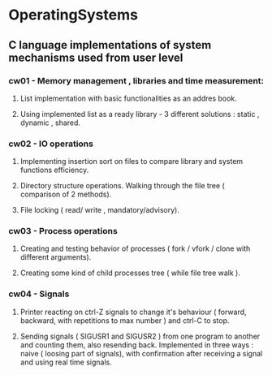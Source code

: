 # OperatingSystems
## C language implementations of system mechanisms used from user level



### cw01 - Memory management , libraries and time measurement:

1) List implementation with basic functionalities as an addres book.

2) Using implemented list as a ready library - 3 different solutions : static , dynamic , shared.



### cw02 - IO operations

1) Implementing insertion sort on files to compare library and system functions efficiency.

2) Directory structure operations. Walking through the file tree ( comparison of 2 methods).

3) File locking ( read/ write , mandatory/advisory).



### cw03 - Process operations

1) Creating and testing behavior of processes ( fork / vfork / clone with different arguments).

2) Creating some kind of child processes tree ( while file tree walk ).



### cw04 - Signals

1) Printer reacting on ctrl-Z signals to change it's behaviour ( forward, backward, with repetitions to max number ) and ctrl-C to stop.

2) Sending signals ( SIGUSR1 and SIGUSR2 ) from one program to another and counting them, also resending back. Implemented in three ways : naive ( loosing part of signals), with confirmation after receiving a signal and using real time signals.

